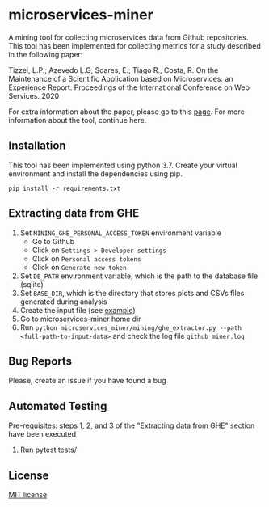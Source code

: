 
microservices-miner
===================

A mining tool for collecting microservices data from Github repositories. This tool has been implemented for collecting metrics for a study described in the following paper:


Tizzei, L.P.; Azevedo L.G, Soares, E.; Tiago R., Costa, R. On the Maintenance of a Scientific Application based on Microservices: an Experience Report. Proceedings of the International Conference on Web Services. 2020

For extra information about the paper, please go to this [page](docs/ICWSPaper.md). For more information about the tool, continue here.

## Installation
This tool has been implemented using python 3.7. Create your virtual environment and install the dependencies using pip.

```shell script
pip install -r requirements.txt
```

## Extracting data from GHE
1. Set `MINING_GHE_PERSONAL_ACCESS_TOKEN` environment variable
    - Go to Github
    - Click on `Settings > Developer settings`
    - Click on `Personal access tokens`
    - Click on `Generate new token`
2. Set  `DB_PATH` environment variable, which is the path to the database file (sqlite)
3. Set `BASE_DIR`, which is the directory that stores plots and CSVs files generated during analysis
4. Create the input file (see [example](microservices_miner/example.json))
5. Go to microservices-miner home dir
5. Run `python microservices_miner/mining/ghe_extractor.py --path <full-path-to-input-data>` and check the log file `github_miner.log`

## Bug Reports
Please, create an issue if you have found a bug

## Automated Testing
Pre-requisites: steps 1, 2, and 3 of the "Extracting data from GHE" section have been executed
1. Run pytest tests/

## License

[MIT license](LICENSE)
